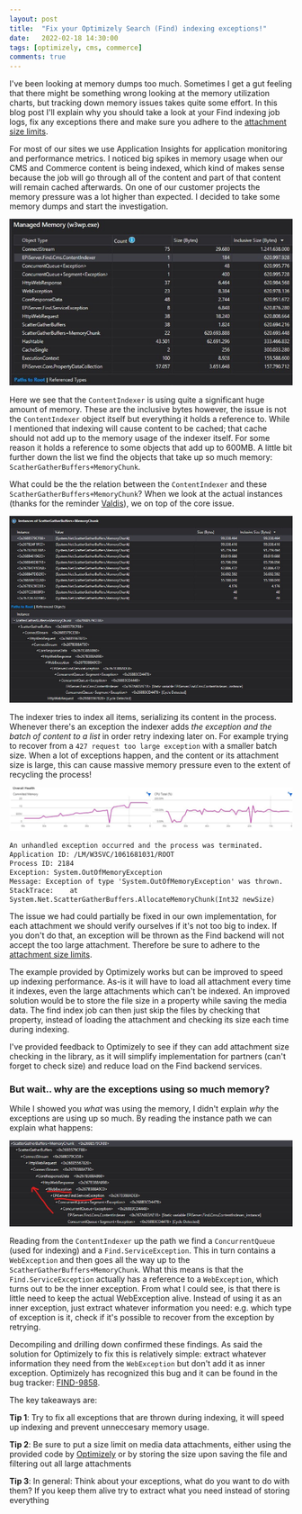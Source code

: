 ```yaml
---
layout: post
title:  "Fix your Optimizely Search (Find) indexing exceptions!"
date:   2022-02-18 14:30:00
tags: [optimizely, cms, commerce]
comments: true
---
```


I've been looking at memory dumps too much. Sometimes I get a gut feeling that there might be something wrong looking at the memory utilization charts, but tracking down memory issues takes quite some effort. In this blog post I'll explain why you should take a look at your Find indexing job logs, fix any exceptions there and make sure you adhere to the [attachment size limits](https://world.optimizely.com/documentation/developer-guides/search-navigation/NET-Client-API/Indexing/).

For most of our sites we use Application Insights for application monitoring and performance metrics. I noticed big spikes in memory usage when our CMS and Commerce content is being indexed, which kind of makes sense because the job will go through all of the content and part of that content will remain cached afterwards. On one of our customer projects the memory pressure was a lot higher than expected. I decided to take some memory dumps and start the investigation.

<p class="centered-image">
	<img src="/assets/memory-leak-2/1.content-indexer.jpg" alt="Content indexer usage">
</p>

Here we see that the `ContentIndexer` is using quite a significant huge amount of memory. These are the inclusive bytes however, the issue is not the `ContentIndexer` object itself but everything it holds a reference to. While I mentioned that indexing will cause content to be cached; that cache should not add up to the memory usage of the indexer itself. For some reason it holds a reference to some objects that add up to 600MB. A little bit further down the list we find the objects that take up so much memory: `ScatherGatherBuffers+MemoryChunk`.

What could be the the relation between the `ContentIndexer` and these `ScatherGatherBuffers+MemoryChunk`?
When we look at the actual instances (thanks for the reminder [Valdis](https://blog.tech-fellow.net/)), we on top of the core issue.

<p class="centered-image">
	<img src="/assets/memory-leak-2/2.memorychunk-instances.jpg" alt="Usage of ScatherGatherBuffers+MemoryChunk - exceptions">
</p>

The indexer tries to index all items, serializing its content in the process. Whenever there's an exception the indexer adds *the exception and the batch of content to a list* in order retry indexing later on. For example trying to recover from a `427 request too large exception` with a smaller batch size. When a lot of exceptions happen, and the content or its attachment size is large, this can cause massive memory pressure even to the extent of recycling the process!

<p class="centered-image">
	<img src="/assets/memory-leak-2/4.memory-usage.jpg" alt="Memory usage">
</p>

```
An unhandled exception occurred and the process was terminated.
Application ID: /LM/W3SVC/1061681031/ROOT
Process ID: 2184
Exception: System.OutOfMemoryException
Message: Exception of type 'System.OutOfMemoryException' was thrown.
StackTrace:    at System.Net.ScatterGatherBuffers.AllocateMemoryChunk(Int32 newSize)
```

The issue we had could partially be fixed in our own implementation, for each attachment we should verify ourselves if it's not too big to index. If you don't do that, an exception will be thrown as the Find backend will not accept the too large attachment. Therefore be sure to adhere to the [attachment size limits](https://world.optimizely.com/documentation/developer-guides/search-navigation/NET-Client-API/Indexing/).

The example provided by Optimizely works but can be improved to speed up indexing performance. As-is it will have to load all attachment every time it indexes, even the large attachments which can't be indexed.
An improved solution would be to store the file size in a property while saving the media data. The find index job can then just skip the files by checking that property, instead of loading the attachment and checking its size each time during indexing.

I've provided feedback to Optimizely to see if they can add attachment size checking in the library, as it will simplify implementation for partners (can't forget to check size) and reduce load on the Find backend services.

### But wait.. why are the exceptions using so much memory?

While I showed you *what* was using the memory, I didn't explain *why* the exceptions are using up so much. By reading the instance path we can explain what happens:

<p class="centered-image">
	<img src="/assets/memory-leak-2/3.memorychunk-path.jpg" alt="Usage of ScatherGatherBuffers+MemoryChunk - reading the path">
</p>

Reading from the `ContentIndexer` up the path we find a `ConcurrentQueue` (used for indexing) and a `Find.ServiceException`. This in turn contains a `WebException` and then goes all the way up to the `ScatherGatherBuffers+MemoryChunk`. What this means is that the `Find.ServiceException` actually has a reference to a `WebException`, which turns out to be the inner exception. From what I could see, is that there is little need to keep the actual WebException alive. Instead of using it as an inner exception, just extract whatever information you need: e.g. which type of exception is it, check if it's possible to recover from the exception by retrying.

Decompiling and drilling down confirmed these findings. As said the solution for Optimizely to fix this is relatively simple: extract whatever information they need from the `WebException` but don't add it as inner exception. Optimizely has recognized this bug and it can be found in the bug tracker: [FIND-9858](https://world.optimizely.com/support/bug-list/bug/FIND-9858).

The key takeaways are:

**Tip 1**: Try to fix all exceptions that are thrown during indexing, it will speed up indexing and prevent unneccesary memory usage.

**Tip 2**: Be sure to put a size limit on media data attachments, either using the provided code by [Optimizely](https://world.optimizely.com/documentation/developer-guides/search-navigation/NET-Client-API/Indexing/) or by storing the size upon saving the file and filtering out all large attachments

**Tip 3**: In general: Think about your exceptions, what do you want to do with them? If you keep them alive try to extract what you need instead of storing everything